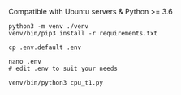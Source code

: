 
Compatible with Ubuntu servers & Python >= 3.6

```
python3 -m venv ./venv
venv/bin/pip3 install -r requirements.txt

cp .env.default .env

nano .env
# edit .env to suit your needs

venv/bin/python3 cpu_t1.py
```
